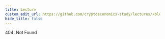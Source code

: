 ```yaml
---
title: Lecture
custom_edit_url: https://github.com/cryptoeconomics-study/lectures//blob/master/ch1/3.2/lecture.md
hide_title: false
---
```

<!-- This file is generated by /website/scripts/sync-util.js - changes will be overwritten! -->

404: Not Found
